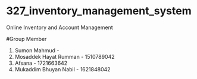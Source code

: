 # 327_inventory_management_system
Online Inventory and Account Management 

#Group Member
1. Sumon Mahmud - 
2. Mosaddek Hayat Rumman - 1510789042
3. Afsana - 1721663642
4. Mukaddim Bhuyan Nabil - 1621848042
